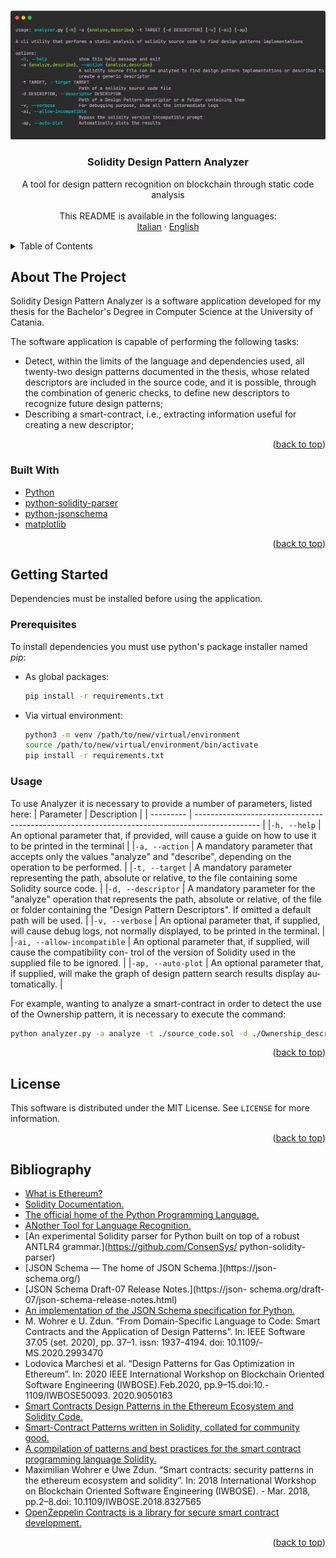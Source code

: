 <a name="readme-top"></a>

<br />
<div align="center">
  <a href="https://github.com/LightDestory/SolidityDesignPatternAnalyzer">
    <img src="thesis_document/components/images/analyzer-tooltip.png" alt="Preview">
  </a>
<h3 align="center">Solidity Design Pattern Analyzer</h3>

  <p align="center">
    A tool for design pattern recognition on blockchain through static code analysis
    <br />
    <br />
    This README is available in the following languages:
    <br />
    <a href="README.md">Italian</a>
    ·
    <a href="README.en.md">English</a>
</div>

<details>
  <summary>Table of Contents</summary>
  <ol>
    <li>
      <a href="#about-the-project">About The Project</a>
      <ul>
        <li><a href="#built-with">Built With</a></li>
      </ul>
    </li>
    <li>
      <a href="#getting-started">Getting Started</a>
      <ul>
        <li><a href="#prerequisites">Prerequisites</a></li>
        <li><a href="#usage">Usage</a></li>
      </ul>
    </li>
    <li><a href="#license">License</a></li>
    <li><a href="#bibliography">Bibliography</a></li>
  </ol>
</details>



<!-- ABOUT THE PROJECT -->
## About The Project

Solidity Design Pattern Analyzer is a software application developed for my thesis for the Bachelor's Degree in Computer Science at the University of Catania.

The software application is capable of performing the following tasks:
- Detect, within the limits of the language and dependencies used, all twenty-two design patterns documented in the thesis, whose related descriptors are included in the source code, and it is possible, through the combination of generic checks, to define new descriptors to recognize future design patterns;
- Describing a smart-contract, i.e., extracting information useful for creating a
new descriptor;

<p align="right">(<a href="#readme-top">back to top</a>)</p>



### Built With

* [Python](https://www.python.org/)
* [python-solidity-parser](https://github.com/ConsenSys/python-solidity-parser)
* [python-jsonschema](https://github.com/python-jsonschema/jsonschema)
* [matplotlib](https://github.com/matplotlib/matplotlib)

<p align="right">(<a href="#readme-top">back to top</a>)</p>


## Getting Started

Dependencies must be installed before using the application.

### Prerequisites

To install dependencies you must use python's package installer named _pip_:
* As global packages:
  ```sh
  pip install -r requirements.txt
  ```
* Via virtual environment:
  ```sh
  python3 -m venv /path/to/new/virtual/environment
  source /path/to/new/virtual/environment/bin/activate
  pip install -r requirements.txt
  ```

### Usage

To use Analyzer it is necessary to provide a number of parameters, listed here:
| Parameter | Description |
| --------- | ---------------------------------------------------------------------------------------------- |
|`-h, --help` | An optional parameter that, if provided, will cause a guide on how to use it to be printed in the terminal |
|`-a, --action` | A mandatory parameter that accepts only the values "analyze" and "describe", depending on the operation to be performed. |
|`-t, --target` | A mandatory parameter representing the path, absolute or relative, to the file containing some Solidity source code. |
|`-d, --descriptor` | A mandatory parameter for the "analyze" operation that represents the path, absolute or relative, of the file or folder containing the "Design Pattern Descriptors". If omitted a default path will be used. |
|`-v, --verbose` | An optional parameter that, if supplied, will cause debug logs, not normally displayed, to be printed in the terminal. |
|`-ai, --allow-incompatible` | An optional parameter that, if supplied, will cause the compatibility con- trol of the version of Solidity used in the supplied file to be ignored. |
|`-ap, --auto-plot` | An optional parameter that, if supplied, will make the graph of design pattern search results display au- tomatically. |

For example, wanting to analyze a smart-contract in order to detect the use of the Ownership pattern, it is necessary to execute the command:

  ```sh
  python analyzer.py -a analyze -t ./source_code.sol -d ./Ownership_descriptor.json
  ```

<p align="right">(<a href="#readme-top">back to top</a>)</p>


## License

This software is distributed under the MIT License. See `LICENSE` for more information.

<p align="right">(<a href="#readme-top">back to top</a>)</p>

## Bibliography

- [What is Ethereum?](https://ethereum.org/it/what-is-ethereum/)
- [Solidity Documentation.](https://docs.soliditylang.org/)
- [The official home of the Python Programming Language.](https://www.python.org/)
- [ANother Tool for Language Recognition.](https://www.antlr.org/)
- [An experimental Solidity parser for Python built on top of a robust ANTLR4 grammar.](https://github.com/ConsenSys/ python-solidity-parser)
- [JSON Schema — The home of JSON Schema.](https://json- schema.org/)
- [JSON Schema Draft-07 Release Notes.](https://json- schema.org/draft-07/json-schema-release-notes.html)
- [An implementation of the JSON Schema specification for Python.](https://github.com/python-jsonschema/jsonschema)
- M. Wohrer e U. Zdun. “From Domain-Specific Language to Code: Smart Contracts and the Application of Design Patterns”. In: IEEE Software 37.05 (set. 2020), pp. 37–1.  issn: 1937-4194. doi: 10.1109/- MS.2020.2993470
- Lodovica Marchesi et al. “Design Patterns for Gas Optimization in Ethereum”. In: 2020 IEEE International Workshop on Blockchain Oriented Software Engineering (IWBOSE).Feb.2020, pp.9–15.doi:10.- 1109/IWBOSE50093. 2020.9050163
- [Smart Contracts Design Patterns in the Ethereum Ecosystem and Solidity Code.](https://github.com/maxwoe/solidity_patterns)
- [Smart-Contract Patterns written in Solidity, collated for community good.](https://github.com/cjgdev/smart-contract-patterns)
- [A compilation of patterns and best practices for the smart contract programming language Solidity.](https://github.com/fravoll/solidity-patterns)
- Maximilian Wohrer e Uwe Zdun. “Smart contracts: security patterns in the ethereum ecosystem and solidity”. In: 2018 International Workshop on Blockchain Oriented Software Engineering (IWBOSE). - Mar. 2018, pp.2–8.doi: 10.1109/IWBOSE.2018.8327565
- [OpenZeppelin Contracts is a library for secure smart contract development.](https://github.com/OpenZeppelin/openzeppelin-contracts)

<p align="right">(<a href="#readme-top">back to top</a>)</p>
